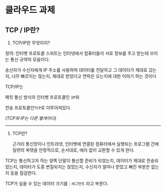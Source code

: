 클라우드 과제 
=============

TCP / IP란?
------------

1. TCP/IP란 무엇이지?

정의:  인터벳 프로토콜 스위트는 인터넷에서 컴퓨터들이 서로 정보를 주고 받는데 쓰이는 통신 규약의 모음이다.

 송신자가 수신자에게 IP 주소를 사용하여 데이터를 전달하고 그 데이터가 제대로 갔는지, 너무 빠르지는 않는지, 제대로 받았다고 연락은 오는지에 대한 이야기 하는 것이다
 
TCP/IP는 

패킷 통신 방식의 인터벳 프로토콜인 `IP`와 

전송 프로토콜인`TCP`로 이루어져있다. 

*(TCP와 IP는 다른 별개이다)*

***
1. TCP란?

   근거리 통신망이나 인트라넷, 인터벳에 연결된 컴퓨터에서 실행되는 프로그램 간에 일련의 옥텟을 안정적으로, 순서대로, 에러 없이 교환할 수 있게 한다.

TCP는 통신하고자 하는 양쪽 단말이 통신할 준비가 되었는지, 데이터가 제대로 전송되었는지, 데이터가 도중 변질되지는 않았는지, 수신자가 얼마나 받았고 빠진 부분은 없는지 등을 점검한다.


TCP가 실을 수 있는 데이터 크기를 : `세그먼트` 라고 부른다.









